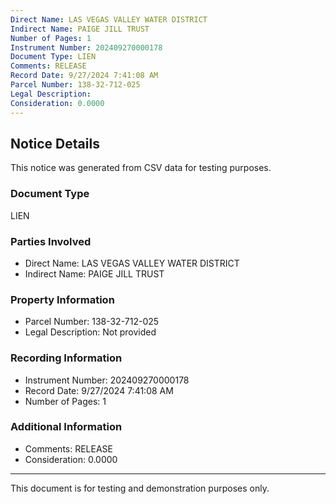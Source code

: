 ```yaml
---
Direct Name: LAS VEGAS VALLEY WATER DISTRICT
Indirect Name: PAIGE JILL TRUST
Number of Pages: 1
Instrument Number: 202409270000178
Document Type: LIEN
Comments: RELEASE
Record Date: 9/27/2024 7:41:08 AM
Parcel Number: 138-32-712-025
Legal Description: 
Consideration: 0.0000
---
```


## Notice Details

This notice was generated from CSV data for testing purposes.

### Document Type
LIEN

### Parties Involved
- Direct Name: LAS VEGAS VALLEY WATER DISTRICT
- Indirect Name: PAIGE JILL TRUST

### Property Information
- Parcel Number: 138-32-712-025
- Legal Description: Not provided

### Recording Information
- Instrument Number: 202409270000178
- Record Date: 9/27/2024 7:41:08 AM
- Number of Pages: 1

### Additional Information
- Comments: RELEASE
- Consideration: 0.0000

---

This document is for testing and demonstration purposes only.
